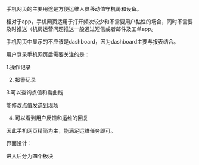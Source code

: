 手机网页的主要用途是方便运维人员移动值守机房和设备。

相对于app，手机网页适用于打开频次较少和不需要用户黏性的场合，同时不需要及时推送（机房运营问题推送一般通过短信或者邮件及工单app。



手机网页中显示的不应该是dashboard，因为dashboard主要与报表结合。

用户登录手机网页后需要关注的是：

1.操作记录

2. 报警记录

3.可以查询点值和看曲线

 能修改点值发送到现场

4. 可以看到用户反馈和运维的回复



因此手机网页精简为主，能满足运维任务即可。

界面设计：

进入后分为四个板块



